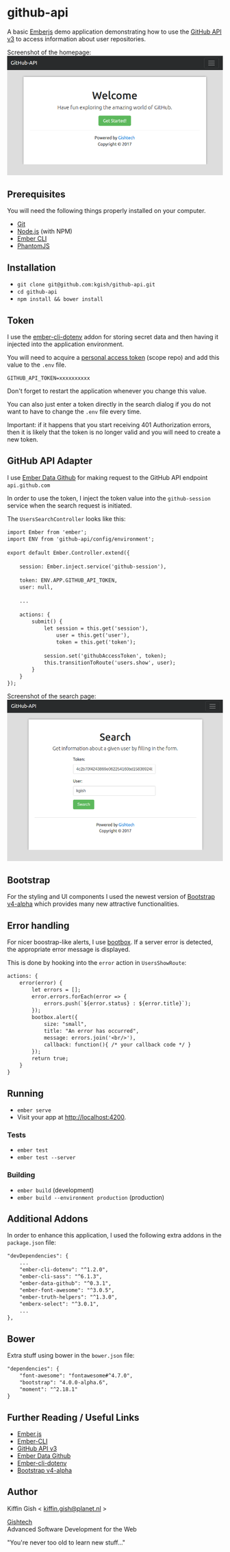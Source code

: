 # github-api

A basic [Emberjs](http://emberjs.com/) demo application demonstrating how to use the [GitHub API v3](https://developer.github.com/v3/) to access information about user repositories.

Screenshot of the homepage:
![Screenshot of the homepage](images/screenshot-homepage.png)

## Prerequisites

You will need the following things properly installed on your computer.

* [Git](https://git-scm.com/)
* [Node.js](https://nodejs.org/) (with NPM)
* [Ember CLI](https://ember-cli.com/)
* [PhantomJS](http://phantomjs.org/)


## Installation

* `git clone git@github.com:kgish/github-api.git`
* `cd github-api`
* `npm install && bower install`


## Token

I use the [ember-cli-dotenv](https://github.com/fivetanley/ember-cli-dotenv) addon for storing secret data and then having it injected into the application environment.

You will need to acquire a [personal access token](https://github.com/settings/tokens) (scope repo) and add this value to the `.env` file.

```
GITHUB_API_TOKEN=xxxxxxxxxx
```

Don't forget to restart the application whenever you change this value.

You can also just enter a token directly in the search dialog if you do not want to have to change the `.env` file every time.

Important: if it happens that you start receiving 401 Authorization errors, then it is likely that the token is no longer valid and you will need to create a new token.


## GitHub API Adapter

I use [Ember Data Github](https://github.com/elwayman02/ember-data-github) for making request to the GitHub API endpoint `api.github.com`

In order to use the token, I inject the token value into the `github-session` service when the search request is initiated.

The `UsersSearchController` looks like this:

```
import Ember from 'ember';
import ENV from 'github-api/config/environment';

export default Ember.Controller.extend({

    session: Ember.inject.service('github-session'),

    token: ENV.APP.GITHUB_API_TOKEN,
    user: null,

    ...

    actions: {
        submit() {
            let session = this.get('session'),
                user = this.get('user'),
                token = this.get('token');

            session.set('githubAccessToken', token);
            this.transitionToRoute('users.show', user);
        }
    }
});
```


Screenshot of the search page:
![Screenshot of the homepage](images/screenshot-searchpage.png)


## Bootstrap

For the styling and UI components I used the newest version of [Bootstrap v4-alpha](https://v4-alpha.getbootstrap.com/) which provides many new attractive functionalities.


## Error handling

For nicer boostrap-like alerts, I use [bootbox](https://github.com/makeusabrew/bootbox). If a server error is detected, the appropriate error message is displayed.

This is done by hooking into the `error` action in `UsersShowRoute`:

```
actions: {
    error(error) {
        let errors = [];
        error.errors.forEach(error => {
            errors.push(`${error.status} : ${error.title}`);
        });
        bootbox.alert({
            size: "small",
            title: "An error has occurred",
            message: errors.join('<br/>'),
            callback: function(){ /* your callback code */ }
        });
        return true;
    }
}
```


## Running

* `ember serve`
* Visit your app at [http://localhost:4200](http://localhost:4200).


### Tests

* `ember test`
* `ember test --server`


### Building

* `ember build` (development)
* `ember build --environment production` (production)


## Additional Addons

In order to enhance this application, I used the following extra addons in the `package.json` file:

```
"devDependencies": {
    ...
    "ember-cli-dotenv": "^1.2.0",
    "ember-cli-sass": "^6.1.3",
    "ember-data-github": "^0.3.1",
    "ember-font-awesome": "^3.0.5",
    "ember-truth-helpers": "^1.3.0",
    "emberx-select": "^3.0.1",
    ...
},
```


## Bower

Extra stuff using bower in the `bower.json` file:

```
"dependencies": {
    "font-awesome": "fontawesome#^4.7.0",
    "bootstrap": "4.0.0-alpha.6",
    "moment": "^2.18.1"
}
```


## Further Reading / Useful Links

* [Ember.js](http://emberjs.com/)
* [Ember-CLI](https://ember-cli.com/)
* [GitHub API v3](https://developer.github.com/v3/)
* [Ember Data Github](https://github.com/elwayman02/ember-data-github)
* [Ember-cli-dotenv](https://github.com/fivetanley/ember-cli-dotenv)
* [Bootstrap v4-alpha](https://v4-alpha.getbootstrap.com)


## Author

Kiffin Gish \< kiffin.gish@planet.nl \>

[Gishtech](http://gishtech.com)  
Advanced Software Development for the Web

"You're never too old to learn new stuff..."
